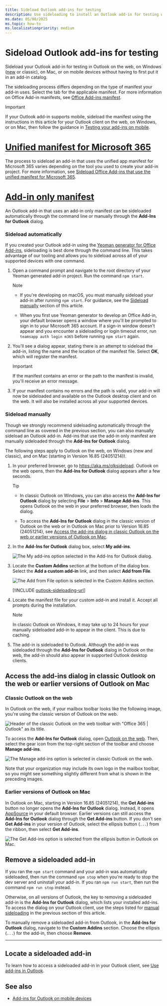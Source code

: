 ```yaml
---
title: Sideload Outlook add-ins for testing
description: Use sideloading to install an Outlook add-in for testing without having to first put it in an add-in catalog.
ms.date: 05/08/2025
ms.topic: how-to
ms.localizationpriority: medium
---
```


# Sideload Outlook add-ins for testing

Sideload your Outlook add-in for testing in Outlook on the web, on Windows ([new](https://support.microsoft.com/office/656bb8d9-5a60-49b2-a98b-ba7822bc7627) or classic), on Mac, or on mobile devices without having to first put it in an add-in catalog.

The sideloading process differs depending on the type of manifest your add-in uses. Select the tab for the applicable manifest. For more information on Office Add-in manifests, see [Office Add-ins manifest](../develop/add-in-manifests.md).

> [!IMPORTANT]
> If your Outlook add-in supports mobile, sideload the manifest using the instructions in this article for your Outlook client on the web, on Windows, or on Mac, then follow the guidance in [Testing your add-ins on mobile](outlook-mobile-addins.md#testing-your-add-ins-on-mobile).

# [Unified manifest for Microsoft 365](#tab/jsonmanifest)

The process to sideload an add-in that uses the unified app manifest for Microsoft 365 varies depending on the tool you used to create your add-in project. For more information, see [Sideload Office Add-ins that use the unified manifest for Microsoft 365](../testing/sideload-add-in-with-unified-manifest.md).

# [Add-in only manifest](#tab/xmlmanifest)

An Outlook add-in that uses an add-in only manifest can be sideloaded automatically through the command line or manually through the **Add-Ins for Outlook** dialog.

### Sideload automatically

If you created your Outlook add-in using the [Yeoman generator for Office Add-ins](../develop/yeoman-generator-overview.md), sideloading is best done through the command line. This takes advantage of our tooling and allows you to sideload across all of your supported devices with one command.

1. Open a command prompt and navigate to the root directory of your Yeoman generated add-in project. Run the command `npm start`.

    > [!NOTE]
    >
    > - If you're developing on macOS, you must manually sideload your add-in after running `npm start`. For guidance, see the [Sideload manually](#sideload-manually) section of this article.
    >
    > - When you first use Yeoman generator to develop an Office Add-in, your default browser opens a window where you'll be prompted to sign in to your Microsoft 365 account. If a sign-in window doesn't appear and you encounter a sideloading or login timeout error, run `teamsapp auth login m365` before running `npm start` again.

1. You'll see a dialog appear, stating there is an attempt to sideload the add-in, listing the name and the location of the manifest file. Select **OK**, which will register the manifest.

    > [!IMPORTANT]
    > If the manifest contains an error or the path to the manifest is invalid, you'll receive an error message.

1. If your manifest contains no errors and the path is valid, your add-in will now be sideloaded and available on the Outlook desktop client and on the web. It will also be installed across all your supported devices.

### Sideload manually

Though we strongly recommend sideloading automatically through the command line as covered in the previous section, you can also manually sideload an Outlook add-in. Add-ins that use the add-in only manifest are manually sideloaded through the **Add-Ins for Outlook** dialog.

The following steps apply to Outlook on the web, on Windows (new and classic), and on Mac (starting in Version 16.85 (24051214)).

1. In your preferred browser, go to <https://aka.ms/olksideload>. Outlook on the web opens, then the **Add-Ins for Outlook** dialog appears after a few seconds.

    > [!TIP]
    >
    > - In classic Outlook on Windows, you can also access the **Add-Ins for Outlook** dialog by selecting **File** > **Info** > **Manage Add-ins**. This opens Outlook on the web in your preferred browser, then loads the dialog.
    >
    > - To access the **Add-Ins for Outlook** dialog in the classic version of Outlook on the web or in Outlook on Mac prior to Version 16.85 (24051214), see [Access the add-ins dialog in classic Outlook on the web or earlier versions of Outlook on Mac](#access-the-add-ins-dialog-in-classic-outlook-on-the-web-or-earlier-versions-of-outlook-on-mac).

1. In the **Add-Ins for Outlook** dialog box, select **My add-ins**.

    ![The My add-ins option selected in the Add-Ins for Outlook dialog.](../images/outlook-sideload-my-add-ins-owa.png)

1. Locate the **Custom Addins** section at the bottom of the dialog box. Select the **Add a custom add-in** link, and then select **Add from File**.

    ![The Add from File option is selected in the Custom Addins section.](../images/outlook-sideload-custom-add-in.png)

    [!INCLUDE [outlook-sideloading-url](../includes/outlook-sideloading-url.md)]

1. Locate the manifest file for your custom add-in and install it. Accept all prompts during the installation.

    > [!NOTE]
    > In classic Outlook on Windows, it may take up to 24 hours for your manually sideloaded add-in to appear in the client. This is due to caching.

1. The add-in is sideloaded to Outlook. Although the add-in was sideloaded through the **Add-Ins for Outlook** dialog in Outlook on the web, the add-in should also appear in supported Outlook desktop clients.

## Access the add-ins dialog in classic Outlook on the web or earlier versions of Outlook on Mac

### Classic Outlook on the web

In Outlook on the web, if your mailbox toolbar looks like the following image, you're using the classic version of Outlook on the web.

![Header of the classic Outlook on the web toolbar with "Office 365 | Outlook" as its title.](../images/outlook-on-the-web-classic-toolbar.png)

To access the **Add-Ins for Outlook** dialog, open [Outlook on the web](https://outlook.office365.com). Then, select the gear icon from the top-right section of the toolbar and choose **Manage add-ins**.

 ![The Manage add-ins option is selected in classic Outlook on the web.](../images/outlook-sideload-web-manage-integrations.png)

Note that your organization may include its own logo in the mailbox toolbar, so you might see something slightly different from what is shown in the preceding images.

### Earlier versions of Outlook on Mac

In Outlook on Mac, starting in Version 16.85 (24051214), the **Get Add-ins** button no longer opens the **Add-Ins for Outlook** dialog. Instead, it opens [AppSource](https://appsource.microsoft.com/marketplace/apps?product=office%3Boutlook&page=1&src=office) in your default browser. Earlier versions can still access the **Add-Ins for Outlook** dialog through the **Get Add-ins** button. If you don't see **Get Add-ins** in your version of Outlook, select the ellipsis button (`...`) from the ribbon, then select **Get Add-ins**.

![The Get Add-ins option is selected from the ellipsis button in Outlook on Mac.](../images/outlook-sideload-new-mac.png)

## Remove a sideloaded add-in

If you ran the `npm start` command and your add-in was automatically sideloaded, then run the command `npm stop` when you're ready to stop the dev server and uninstall your add-in. If you ran `npm run start`, then run the command `npm run stop` instead.

Otherwise, on all versions of Outlook, the key to removing a sideloaded add-in is the **Add-Ins for Outlook** dialog, which lists your installed add-ins. To access the dialog on your Outlook client, use the steps listed for [manual sideloading](#sideload-manually) in the previous section of this article.

To manually remove a sideloaded add-in from Outlook, in the **Add-Ins for Outlook** dialog, navigate to the **Custom Addins** section. Choose the ellipsis (`...`) for the add-in, then choose **Remove**.

---

## Locate a sideloaded add-in

To learn how to access a sideloaded add-in in your Outlook client, see [Use add-ins in Outlook](https://support.microsoft.com/office/1ee261f9-49bf-4ba6-b3e2-2ba7bcab64c8).

## See also

- [Add-ins for Outlook on mobile devices](outlook-mobile-addins.md)
